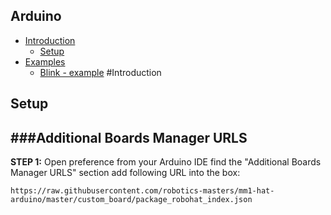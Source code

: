## Arduino

* [Introduction](#introduction)
    - [Setup](#setup)
* [Examples](#examples)
    - [Blink - example](#blink-example)
#Introduction

## Setup

###Additional Boards Manager URLS
---
**STEP 1:**
Open preference from your Arduino IDE find the "Additional Boards Manager URLS" section add following URL into the box:

```HTTP
https://raw.githubusercontent.com/robotics-masters/mm1-hat-arduino/master/custom_board/package_robohat_index.json
```
